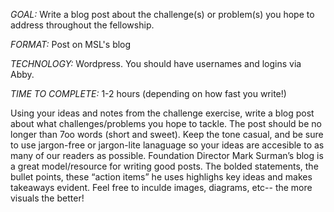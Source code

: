 *GOAL:* Write a blog post about the challenge(s) or problem(s) you hope to address throughout the fellowship. 

*FORMAT:* Post on MSL's blog

*TECHNOLOGY:* Wordpress. You should have usernames and logins via Abby. 

*TIME TO COMPLETE:* 1-2 hours (depending on how fast you write!)

Using your ideas and notes from the challenge exercise, write a blog post about what challenges/problems you hope to tackle.
The post should be no longer than 7oo words (short and sweet). Keep the tone casual, and be sure to use jargon-free or jargon-lite lanaguage so your ideas are accesible to as many of our readers as possible. Foundation Director Mark Surman’s blog is a great model/resource for writing good posts. The bolded statements, the bullet points, these “action items” he uses highlighs key ideas and makes takeaways evident. Feel free to inculde images, diagrams, etc-- the more visuals the better!

